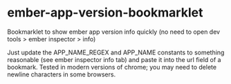 # ember-app-version-bookmarklet
Bookmarklet to show ember app version info quickly (no need to open dev tools > ember inspector > info)

Just update the APP_NAME_REGEX and APP_NAME constants to something reasonable (see ember inspector info tab) and paste it into the url field of a bookmark. Tested in modern versions of chrome; you may need to delete newline characters in some browsers.
